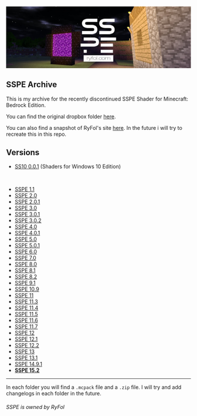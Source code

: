 ![SSPE Banner](https://raw.githubusercontent.com/lukeeey/SSPE-Archive/gh-pages/images/SSPEBanner.jpg)

## SSPE Archive

This is my archive for the recently discontinued SSPE Shader for Minecraft: Bedrock Edition.

You can find the original dropbox folder [here](https://www.dropbox.com/sh/djic3ceo7ea7rtq/AACshpLoPxVHbG4ODU2gY9lma?dl=0).

You can also find a snapshot of RyFol's site [here](http://web.archive.org/web/20180204120128/https://ryfol.weebly.com/). In the future i will try to recreate this in this repo.

## Versions

* [SS10 0.0.1](SS10/) (Shaders for Windows 10 Edition)
<br>

* [SSPE 1.1](SSPE1.1/)
* [SSPE 2.0](SSPE2.0/)
* [SSPE 2.0.1](SSPE2.0.1/)
* [SSPE 3.0](SSPE3.0/)
* [SSPE 3.0.1](SSPE3.0.1/)
* [SSPE 3.0.2](SSPE3.0.2/)
* [SSPE 4.0](SSPE4.0/)
* [SSPE 4.0.1](SSPE4.0.1/)
* [SSPE 5.0](SSPE5.0/)
* [SSPE 5.0.1](SSPE5.0.1/)
* [SSPE 6.0](SSPE6.0/)
* [SSPE 7.0](SSPE7.0/)
* [SSPE 8.0](SSPE8.0/)
* [SSPE 8.1](SSPE8.1/)
* [SSPE 8.2](SSPE8.2/)
* [SSPE 9.1](SSPE9.1/)
* [SSPE 10.9](SSPE10.9/)
* [SSPE 11](SSPE11/)
* [SSPE 11.3](SSPE11.3/)
* [SSPE 11.4](SSPE11.4/)
* [SSPE 11.5](SSPE11.5/)
* [SSPE 11.6](SSPE11.6/)
* [SSPE 11.7](SSPE11.7/)
* [SSPE 12](SSPE12/)
* [SSPE 12.1](SSPE12.1/)
* [SSPE 12.2](SSPE12.2/)
* [SSPE 13](SSPE13/)
* [SSPE 13.1](SSPE13.1/)
* [SSPE 14.9.1](SSPE14.9.1/)
* [**SSPE 15.2**](SSPE15.2/)

------

In each folder you will find a `.mcpack` file and a `.zip` file. I will try and add changelogs in each folder in the future.

###### SSPE is owned by RyFol

